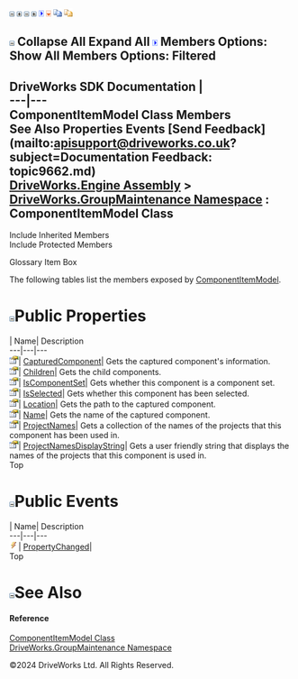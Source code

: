 ![](dotnetimages/collapse.gif) ![](dotnetimages/expand.gif) ![](dotnetimages/collapse.gif) ![](dotnetimages/expand.gif) ![](dotnetimages/drpdown.gif) ![](dotnetimages/drpdown_orange.gif) ![](dotnetimages/copycode.gif) ![](dotnetimages/copycodeHighlight.gif)

![](dotnetimages/collapse.gif) Collapse All Expand All ![](dotnetimages/drpdown.gif) Members Options: Show All  Members Options: Filtered   
---  
DriveWorks SDK Documentation  |   
---|---  
ComponentItemModel Class Members   
See Also Properties Events [Send Feedback](mailto:apisupport@driveworks.co.uk?subject=Documentation Feedback: topic9662.md)  
[DriveWorks.Engine Assembly](topic2156.md) > [DriveWorks.GroupMaintenance Namespace](topic9628.md) : ComponentItemModel Class  
---  
  
Include Inherited Members    
Include Protected Members  


Glossary Item Box

The following tables list the members exposed by [ComponentItemModel](topic9662.md).

# ![](dotnetimages/collapse.gif)Public Properties

| Name| Description  
---|---|---  
![Public Property](dotnetimages/publicProperty.gif)| [CapturedComponent](topic9668.md)| Gets the captured component's information.   
![Public Property](dotnetimages/publicProperty.gif)| [Children](topic9669.md)| Gets the child components.   
![Public Property](dotnetimages/publicProperty.gif)| [IsComponentSet](topic9670.md)| Gets whether this component is a component set.   
![Public Property](dotnetimages/publicProperty.gif)| [IsSelected](topic9671.md)| Gets whether this component has been selected.   
![Public Property](dotnetimages/publicProperty.gif)| [Location](topic9672.md)| Gets the path to the captured component.   
![Public Property](dotnetimages/publicProperty.gif)| [Name](topic9673.md)| Gets the name of the captured component.   
![Public Property](dotnetimages/publicProperty.gif)| [ProjectNames](topic9674.md)| Gets a collection of the names of the projects that this component has been used in.   
![Public Property](dotnetimages/publicProperty.gif)| [ProjectNamesDisplayString](topic9675.md)| Gets a user friendly string that displays the names of the projects that this component is used in.   
Top

# ![](dotnetimages/collapse.gif)Public Events

| Name| Description  
---|---|---  
![Public Event](dotnetimages/publicEvent.gif)| [PropertyChanged](topic9676.md)|   
Top

# ![](dotnetimages/collapse.gif)See Also

#### Reference

[ComponentItemModel Class](topic9662.md)   
[DriveWorks.GroupMaintenance Namespace](topic9628.md)

©2024 DriveWorks Ltd. All Rights Reserved.
